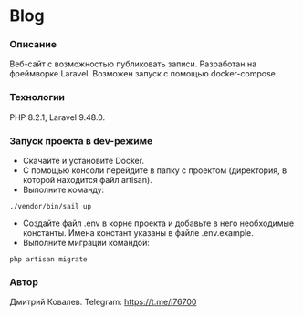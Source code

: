 # Blog
### Описание
Веб-сайт с возможностью публиковать записи. Разработан на фреймворке Laravel. Возможен запуск с помощью docker-compose.
### Технологии
PHP 8.2.1,
Laravel 9.48.0.
### Запуск проекта в dev-режиме
- Скачайте и установите Docker.
- С помощью консоли перейдите в папку с проектом (директория, в которой находится файл artisan).
- Выполните команду:

```
./vendor/bin/sail up
``` 
- Создайте файл .env в корне проекта и добавьте в него необходимые константы.
  Имена констант указаны в файле .env.example.
- Выполните миграции командой:
```
php artisan migrate
```

### Автор
Дмитрий Ковалев.
Telegram: https://t.me/i76700
